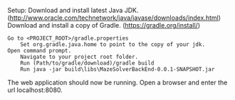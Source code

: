 Setup:
	Download and install latest Java JDK. (http://www.oracle.com/technetwork/java/javase/downloads/index.html)	
	Download and install a copy of Gradle. (https://gradle.org/install/)

	Go to <PROJECT_ROOT>/gradle.properties
		Set org.gradle.java.home to point to the copy of your jdk.
	Open command prompt.
		Navigate to your project root folder.
		Run (Path/to/gradle/download)/gradle build
		Run java -jar build\libs\MazeSolverBackEnd-0.0.1-SNAPSHOT.jar
The web application should now be running. Open a browser and enter the url localhost:8080.
